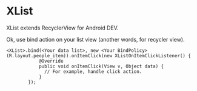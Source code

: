 # XList
XList extends RecyclerView for Android DEV.

Ok, use bind action on your list view (another words, for recycler view).

```
<XList>.bind(<Your data list>, new <Your BindPolicy>(R.layout.people_item)).onItemClick(new XListOnItemClickListener() {
            @Override
            public void onItemClick(View v, Object data) {
              // For example, handle click action.
            }
        });
```
